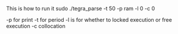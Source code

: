 This is how to run it
sudo ./tegra_parse -t 50 -p ram -l 0 -c 0

-p for print
-t for period
-l is for whether to locked execution or free execution 
-c collocation 

